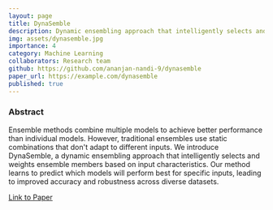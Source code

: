 ```yaml
---
layout: page
title: DynaSemble
description: Dynamic ensembling approach that intelligently selects and weights models based on input characteristics
img: assets/dynasemble.jpg
importance: 4
category: Machine Learning
collaborators: Research team
github: https://github.com/ananjan-nandi-9/dynasemble
paper_url: https://example.com/dynasemble
published: true
---
```


### Abstract

Ensemble methods combine multiple models to achieve better performance than individual models. However, traditional ensembles use static combinations that don't adapt to different inputs. We introduce DynaSemble, a dynamic ensembling approach that intelligently selects and weights ensemble members based on input characteristics. Our method learns to predict which models will perform best for specific inputs, leading to improved accuracy and robustness across diverse datasets.

[Link to Paper](https://example.com/dynasemble)
